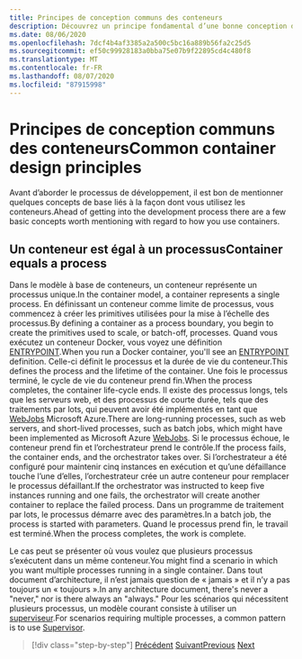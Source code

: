 ```yaml
---
title: Principes de conception communs des conteneurs
description: Découvrez un principe fondamental d’une bonne conception de conteneurs, à savoir qu’un conteneur doit héberger un seul processus.
ms.date: 08/06/2020
ms.openlocfilehash: 7dcf4b4af3385a2a500c5bc16a889b56fa2c25d5
ms.sourcegitcommit: ef50c99928183a0bba75e07b9f22895cd4c480f8
ms.translationtype: MT
ms.contentlocale: fr-FR
ms.lasthandoff: 08/07/2020
ms.locfileid: "87915998"
---
```

# <a name="common-container-design-principles"></a><span data-ttu-id="27d3e-103">Principes de conception communs des conteneurs</span><span class="sxs-lookup"><span data-stu-id="27d3e-103">Common container design principles</span></span>

<span data-ttu-id="27d3e-104">Avant d’aborder le processus de développement, il est bon de mentionner quelques concepts de base liés à la façon dont vous utilisez les conteneurs.</span><span class="sxs-lookup"><span data-stu-id="27d3e-104">Ahead of getting into the development process there are a few basic concepts worth mentioning with regard to how you use containers.</span></span>

## <a name="container-equals-a-process"></a><span data-ttu-id="27d3e-105">Un conteneur est égal à un processus</span><span class="sxs-lookup"><span data-stu-id="27d3e-105">Container equals a process</span></span>

<span data-ttu-id="27d3e-106">Dans le modèle à base de conteneurs, un conteneur représente un processus unique.</span><span class="sxs-lookup"><span data-stu-id="27d3e-106">In the container model, a container represents a single process.</span></span> <span data-ttu-id="27d3e-107">En définissant un conteneur comme limite de processus, vous commencez à créer les primitives utilisées pour la mise à l’échelle des processus.</span><span class="sxs-lookup"><span data-stu-id="27d3e-107">By defining a container as a process boundary, you begin to create the primitives used to scale, or batch-off, processes.</span></span> <span data-ttu-id="27d3e-108">Quand vous exécutez un conteneur Docker, vous voyez une définition [ENTRYPOINT](https://docs.docker.com/engine/reference/builder/#entrypoint).</span><span class="sxs-lookup"><span data-stu-id="27d3e-108">When you run a Docker container, you'll see an [ENTRYPOINT](https://docs.docker.com/engine/reference/builder/#entrypoint) definition.</span></span> <span data-ttu-id="27d3e-109">Celle-ci définit le processus et la durée de vie du conteneur.</span><span class="sxs-lookup"><span data-stu-id="27d3e-109">This defines the process and the lifetime of the container.</span></span> <span data-ttu-id="27d3e-110">Une fois le processus terminé, le cycle de vie du conteneur prend fin.</span><span class="sxs-lookup"><span data-stu-id="27d3e-110">When the process completes, the container life-cycle ends.</span></span> <span data-ttu-id="27d3e-111">Il existe des processus longs, tels que les serveurs web, et des processus de courte durée, tels que des traitements par lots, qui peuvent avoir été implémentés en tant que [WebJobs](https://azure.microsoft.com/documentation/articles/websites-webjobs-resources/) Microsoft Azure.</span><span class="sxs-lookup"><span data-stu-id="27d3e-111">There are long-running processes, such as web servers, and short-lived processes, such as batch jobs, which might have been implemented as Microsoft Azure [WebJobs](https://azure.microsoft.com/documentation/articles/websites-webjobs-resources/).</span></span> <span data-ttu-id="27d3e-112">Si le processus échoue, le conteneur prend fin et l’orchestrateur prend le contrôle.</span><span class="sxs-lookup"><span data-stu-id="27d3e-112">If the process fails, the container ends, and the orchestrator takes over.</span></span> <span data-ttu-id="27d3e-113">Si l’orchestrateur a été configuré pour maintenir cinq instances en exécution et qu’une défaillance touche l’une d’elles, l’orchestrateur crée un autre conteneur pour remplacer le processus défaillant.</span><span class="sxs-lookup"><span data-stu-id="27d3e-113">If the orchestrator was instructed to keep five instances running and one fails, the orchestrator will create another container to replace the failed process.</span></span> <span data-ttu-id="27d3e-114">Dans un programme de traitement par lots, le processus démarre avec des paramètres.</span><span class="sxs-lookup"><span data-stu-id="27d3e-114">In a batch job, the process is started with parameters.</span></span> <span data-ttu-id="27d3e-115">Quand le processus prend fin, le travail est terminé.</span><span class="sxs-lookup"><span data-stu-id="27d3e-115">When the process completes, the work is complete.</span></span>

<span data-ttu-id="27d3e-116">Le cas peut se présenter où vous voulez que plusieurs processus s’exécutent dans un même conteneur.</span><span class="sxs-lookup"><span data-stu-id="27d3e-116">You might find a scenario in which you want multiple processes running in a single container.</span></span> <span data-ttu-id="27d3e-117">Dans tout document d’architecture, il n’est jamais question de « jamais » et il n’y a pas toujours un « toujours ».</span><span class="sxs-lookup"><span data-stu-id="27d3e-117">In any architecture document, there's never a "never," nor is there always an "always."</span></span> <span data-ttu-id="27d3e-118">Pour les scénarios qui nécessitent plusieurs processus, un modèle courant consiste à utiliser un [superviseur](http://supervisord.org/).</span><span class="sxs-lookup"><span data-stu-id="27d3e-118">For scenarios requiring multiple processes, a common pattern is to use [Supervisor](http://supervisord.org/).</span></span>

>[!div class="step-by-step"]
><span data-ttu-id="27d3e-119">[Précédent](design-docker-applications.md) 
> [Suivant](monolithic-applications.md)</span><span class="sxs-lookup"><span data-stu-id="27d3e-119">[Previous](design-docker-applications.md)
[Next](monolithic-applications.md)</span></span>
